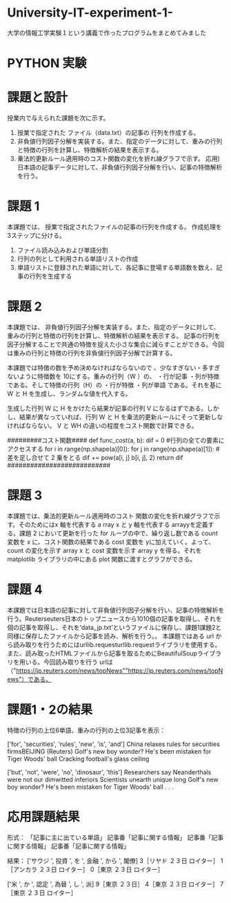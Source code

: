 # University-IT-experiment-1-
大学の情報工学実験１という講義で作ったプログラムをまとめてみました

# PYTHON 実験

# 課題と設計
授業内で与えられた課題を次に示す。
1) 授業で指定された ファイル（data.txt）の記事の 行列を作成する。
2) 非負値行列因子分解を実装する。また、指定のデータに対して、重みの行列と特徴の行列を計算し、特徴解析の結果を表示する。
3) 乗法的更新ルール適用時のコスト関数の変化を折れ線グラフで示す。
応用) 日本語の記事データに対して、非負値行列因子分解を行い、記事の特徴解析を行う。

# 課題 1
本課題では、 授業で指定されたファイルの記事の行列を作成する。
作成処理を3ステップに分ける。
1. ファイル読み込みおよび単語分割
2. 行列の列として利用される単語リストの作成
3. 単語リストに登録された単語に対して、各記事に登場する単語数を数え、記事の行列を生成する

# 課題 2
本課題では、 非負値行列因子分解を実装する。また、指定のデータに対して、重みの行列と特徴の行列を計算し、特徴解析の結果を表示する。
記事の行列を因子分解することで共通の特徴を捉えた小さな集合に減らすことができる。今回は重みの行列と特徴の行列を非負値行列因子分解で計算する。

本課題では特徴の数を予め決めなければならないので 、少なすぎない・多すぎないように特徴数を 10にする。重みの行列（W ）の、
・行が記事
・列が特徴
である。そして特徴の行列（H）の
・行が特徴
・列が単語
である。それを基にW と H を生成し、ランダムな値を代入する。

生成した行列 W に H をかけたら結果が記事の行列 V になるはずである。しかし、結果が異なっていれば、行列 W と H を乗法的更新ルールにそって更新しなければならない。 V と WH の違いの程度をコスト関数で計算できる。

#########コスト関数####
def func_cost(a, b):
  dif = 0
    #行列の全ての要素にアクセスする
    for i in range(np.shape(a)[0]):
      for j in range(np.shape(a)[1]):
        #差を足し合せて 2 乗をとる
        dif += pow(a[i, j] b[i, j], 2)
  return dif
###########################

# 課題 3
本課題では、乗法的更新ルール適用時のコスト 関数の変化を折れ線グラフで示す。そのためにはx 軸を代表する a rray x と y 軸を代表する arrayyを定義する。課題 2 において更新を行った for ループの中で、繰り返し数である count 変数を x に、コスト関数の結果である cost 変数を yに加えていく。よって、 count の変化を示す array x と cost 変数を示す array y を得る。それをmatplotlib ライブラリの中にある plot 関数に渡すとグラフができる。

# 課題 4
 本課題では日本語の記事に対して非負値行列因子分解を行い、記事の特徴解析を行う。Reuterseuters日本のトップニュースから1010個の記事を取得し、それを個の記事を取得し、それを’data_jp.txt’というファイルに保存し、課題1課題2と同様に保存したファイルから記事を読み、解析を行う。。
 本課題ではある url から読み取りを行うためにはurllib.requesturllib.requestライブラリを使用する。また、読み取ったHTMLファイルから記事を取るためにBeautifulSoupライブラリを用いる。今回読み取りを行う urlは（"https://jp.reuters.com/news/topNews""https://jp.reuters.com/news/topNews"）である。

# 課題1・2の結果
特徴の行列の上位6単語、重みの行列の上位3記事を表示：

['for', 'securities', 'rules', 'new', 'is', 'and']
China relaxes rules for securities firmsBEIJING (Reuters)
Golf's new boy wonder? He's been mistaken for Tiger Woods' ball
Cracking football's glass ceiling

['but', 'not', 'were', 'no', 'dinosaur', 'this']
Researchers say Neanderthals were not our dimwitted inferiors
Scientists unearth unique long
Golf's new boy wonder? He's been mistaken for Tiger Woods' ball
.
.
.

# 応用課題結果
形式：
「記事に主に出ている単語」
記事番「記事に関する情報」
記事番「記事に関する情報」
記事番「記事に関する情報」

結果：
['サウジ ', 投資 ', を ', 金融 ', から ', 閣僚]
3［リヤド ２３日 ロイター］
1［アンカラ ２３日 ロイター］
0［東京 ２３日 ロイター］

['米 ', か ', 認定 ', 為替 ', し ', 派]
9［東京 ２３日］
4［東京 ２３日 ロイター］
7［東京 ２３日 ロイター］
